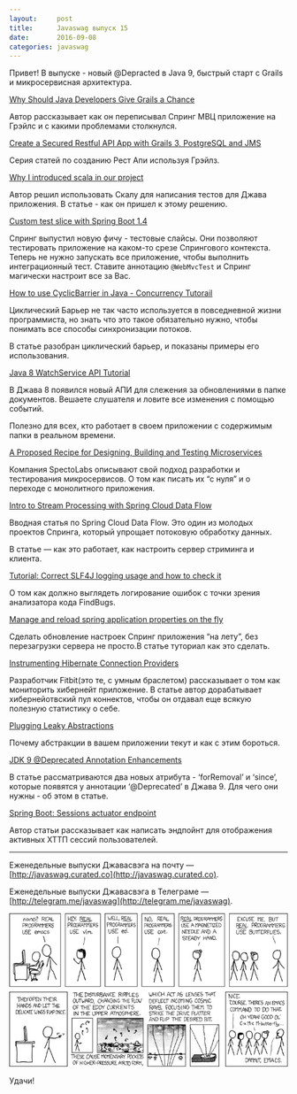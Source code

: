 ```yaml
---
layout:     post
title:      Javaswag выпуск 15
date:       2016-09-08
categories: javaswag
---
```


Привет! В выпуске - новый @Depracted в Java 9, быстрый старт с Grails и микросервисная архитектура.

[Why Should Java Developers Give Grails a Chance](https://www.toptal.com/grails/should-java-developers-give-grails-chance)

Автор рассказывает как он переписывал Спринг МВЦ приложение на Грэйлс и с какими проблемами столкнулся.

[Create a Secured Restful API App with Grails 3, PostgreSQL and JMS](http://giri-tech.blogspot.ru/2016/08/create-secured-restful-api-app-with.html)

Серия статей по созданию Рест Апи используя Грэйлз. 

[Why I introduced scala in our project](http://techblog.bozho.net/why-i-introduced-scala-in-our-project/)

Автор решил использовать Скалу для написания тестов для Джава приложения. В статье  - как он пришел к этому решению.

[Custom test slice with Spring Boot 1.4](https://spring.io/blog/2016/08/30/custom-test-slice-with-spring-boot-1-4)

Спринг выпустил новую фичу - тестовые слайсы. Они позволяют тестировать приложение на каком-то срезе Спрингового контекста. Теперь не нужно запускать все приложение, чтобы выполнить интеграционный тест. Ставите аннотацию `@WebMvcTest` и Спринг магически настроит все за Вас. 


[How to use CyclicBarrier in Java - Concurrency Tutorail](http://www.java67.com/2015/06/how-to-use-cyclicbarrier-in-java.html)

Циклический Барьер не так часто используется в повседневной жизни программиста, но знать что это такое обязательно нужно, чтобы понимать все способы синхронизации потоков. 

В статье разобран циклический барьер, и показаны примеры его использования. 

[Java 8 WatchService API Tutorial](http://howtodoinjava.com/java-8/java-8-watchservice-api-tutorial/)

В Джава 8 появился новый АПИ для слежения за обновлениями в папке документов. Вешаете слушателя и ловите все изменения с помощью событий. 

Полезно для всех, кто работает в своем приложении с содержимым папки в реальном времени.

[A Proposed Recipe for Designing, Building and Testing Microservices](https://specto.io/blog/recipe-for-designing-building-testing-microservices.html)

Компания SpectoLabs описывают свой подход разработки и тестирования микросервисов. О том как писать их “с нуля” и о переходе с монолитного приложения.

[Intro to Stream Processing with Spring Cloud Data Flow](http://www.baeldung.com/spring-cloud-data-flow-stream-processing)

Вводная статья по Spring Cloud Data Flow. Это один из молодых проектов Спринга, который упрощает потоковую обработку данных.

В статье — как это работает, как настроить сервер стриминга и клиента.

[Tutorial: Correct SLF4J logging usage and how to check it](https://gualtierotesta.wordpress.com/2016/02/27/tutorial-correct-slf4j-logging-usage-and-how-to-check-it/)

О том как должно выглядеть логирование ошибок с точки зрения анализатора кода FindBugs. 

[Manage and reload spring application properties on the fly](http://jeroenbellen.ghost.io/manage-and-reload-spring-application-properties-on-the-fly/)

Сделать обновление настроек Спринг приложения “на лету”, без перезагрузки сервера не просто.В статье туториал как это сделать.

[Instrumenting Hibernate Connection Providers](https://eng.fitbit.com/instrumenting-hibernate-connection-providers/)

Разработчик Fitbit(это те, с умным браслетом) рассказывает о том как мониторить хибернейт приложение. В статье автор дорабатывает хибернейотвский пул коннектов, чтобы он отдавал еще всякую полезную статистику о себе.

[Plugging Leaky Abstractions](https://blog.ndepend.com/plugging-leaky-abstractions/)

Почему абстракции в вашем приложении текут и как с этим бороться.

[JDK 9 @Deprecated Annotation Enhancements](http://marxsoftware.blogspot.ru/2016/08/jdk-9-deprecated-annotation-enhancements.html)

В статье рассматриваются два новых атрибута - ‘forRemoval’ и ‘since’, которые появятся у аннотации ‘@Deprecated’ в Джава 9. Для чего они нужны - об этом в статье.
 
[Spring Boot: Sessions actuator endpoint](https://moelholm.com/2016/08/22/spring-boot-sessions-actuator-endpoint/)

Автор статьи рассказывает как написать эндпойнт для отображения активных ХТТП сессий пользователей.

----
Еженедельные выпуски Джавасвэга на почту — [http://javaswag.curated.co](http://javaswag.curated.co).

Еженедельные выпуски Джавасвэга в Телеграме — [http://telegram.me/javaswag](http://telegram.me/javaswag).

![des](/images/real_programmers.jpeg)

Удачи!